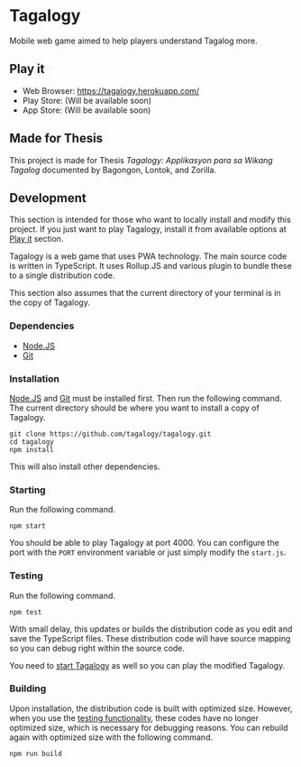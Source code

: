 # Tagalogy

Mobile web game aimed to help players understand Tagalog more.

## Play it

- Web Browser: <https://tagalogy.herokuapp.com/>
- Play Store: (Will be available soon)
- App Store: (Will be available soon)

## Made for Thesis

This project is made for Thesis _Tagalogy: Applikasyon para sa Wikang Tagalog_ documented by Bagongon, Lontok, and Zorilla.

## Development

This section is intended for those who want to locally install and modify this project. If you just want to play Tagalogy, install it from available options at [Play it](#play-it) section.

Tagalogy is a web game that uses PWA technology. The main source code is written in TypeScript. It uses Rollup.JS and various plugin to bundle these to a single distribution code.

This section also assumes that the current directory of your terminal is in the copy of Tagalogy.

### Dependencies

- [Node.JS](https://nodejs.org/)
- [Git](https://git-scm.com/)

### Installation

[Node.JS](https://nodejs.org/) and [Git](https://git-scm.com/) must be installed first. Then run the following command. The current directory should be where you want to install a copy of Tagalogy.

```shell
git clone https://github.com/tagalogy/tagalogy.git
cd tagalogy
npm install
```

This will also install other dependencies.

### Starting

Run the following command.

```shell
npm start
```

You should be able to play Tagalogy at port 4000. You can configure the port with the `PORT` environment variable or just simply modify the `start.js`.

### Testing

Run the following command.

```shell
npm test
```

With small delay, this updates or builds the distribution code as you edit and save the TypeScript files. These distribution code will have source mapping so you can debug right within the source code.

You need to [start Tagalogy](#starting) as well so you can play the modified Tagalogy.

### Building

Upon installation, the distribution code is built with optimized size. However, when you use the [testing functionality](#testing), these codes have no longer optimized size, which is necessary for debugging reasons. You can rebuild again with optimized size with the following command.

```shell
npm run build
```
